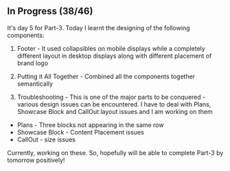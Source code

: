 ## In Progress (38/46)

It's day 5 for Part-3. Today I learnt the designing of the following components:

1. Footer - It used collapsibles on mobile displays while a completely different layout in desktop displays along with different placement of brand logo

2. Putting it All Together - Combined all the components together semantically

3. Troubleshooting - This is one of the major parts to be conquered - various design issues can be encountered. I have to deal with Plans, Showcase Block and CallOut layout issues and I am working on them

- Plans - Three blocks not appearing in the same row
- Showcase Block - Content Placement issues
- CallOut - size issues

Currently, working on these. So, hopefully will be able to complete Part-3 by tomorrow positively!

